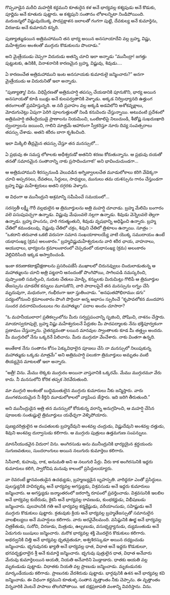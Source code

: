 ﻿గొప్పవాడైన మరీచి మహర్షికి కర్దముని కూతురైన కళ అనే భార్యవల్ల కశ్యపుడు అనే కొడుకు, పూర్ణిమ అనే కూతురు పుట్టారు. ఆ కశ్యపుని సంతానం లోకాలన్నిటా నిండిపోయింది. మరుజన్మలో విష్ణువుయొక్క పాదప్రక్షాళన జలాలతో గంగగా పుట్టి, దేవకుల్య అనే కుమార్తెను, విరజుడు అనే కుమారుని కన్నది. 

పుణ్యాత్ముడయిన అత్రిమహాముని తన భార్య అయిన అనసూయాదేవి వల్ల బ్రహ్మ, విష్ణు, మహేశ్వరుల అంశలతో ముగ్గురు కొడుకులను పొందాడు.” 

అని మైత్రేయుడు చెప్పగా విదురుడు అతన్ని చూచి ఇలా అన్నాడు “మునీంద్రా! జగత్తు పుట్టుటకు, ఉనికికి, వినాశనానికి కారణమైన బ్రహ్మ, విష్ణువు, శివుడు.... 

ఏ కారణంచేత అత్రిమహాముని ఇంట అనసూయకు కుమారులై జన్మించారు?” అనగా మైత్రేయుడు ఆ విదురునితో ఇలా అన్నాడు. 

“పుణ్యాత్మా! విను. విధిప్రేరణతో అత్రిమహర్షి తపస్సు చేయడానికి పూనుకొని, భార్య అయిన అనసూయతో కూడి ఋక్షం అనే కులపర్వతానికి వెళ్ళాడు. అక్కడ నిర్వింధ్యానది ఉత్తుంగ తరంగాలతో ప్రవహిస్తున్నది. ఆ నదీ ప్రవాహం వల్ల అక్కడి అడవిలోని అశోకవృక్షాలు, మోదుగుచెట్లు ఏపుగా పెరిగి పూలగుత్తులతో నిండి కనువిందు చేస్తున్నాయి. అటువంటి ప్రదేశంలో అత్రిమహర్షి జితేంద్రియుడై ప్రాణాలను నియమించి, ఒంటికాలిపై నిలుచుండి, శీతోష్ణ సుఖదుఃఖాది ద్వంద్వాలను జయించి, గాలిని మాత్రమే ఆహారంగా స్వీకరిస్తూ నూరు దివ్య సంవత్సరాలు తపస్సు చేశాడు. అతని శరీరం బాగా కృశించింది. 

ఇలా మిక్కిలి తీవ్రమైన తపస్సు చేస్తూ తన మనస్సులో... 

ఏ ప్రభువు ఈ సమస్త లోకాలకు అధీశ్వరుడో అతనిని శరణు కోరుతున్నాను. ఆ ప్రభువు దయతో తనతో సమానమైన సంతానాన్ని నాకు ప్రసాదించుగాక!’ అని భావించుచుండగా... 

ఆ అత్రిమహాముని శిరస్సునుండి వెలువడిన అగ్నిజ్వాలలచేత మూడులోకాలు కరిగి వేడెక్కగా చూచి అప్సరసలు, దేవతలు, సిద్ధులు, సాధ్యులు, మునులు తమ యశస్సును గానం చేస్తుండగా బ్రహ్మ విష్ణు మహేశ్వరులు అతని దగ్గరకు వెళ్ళారు. 

ఆ విధంగా ఆ మునీంద్రుని ఆశ్రమాన్ని సమీపించే సమయంలో... 

సరస్వతీ లక్ష్మీ గౌరీ వల్లభులైన ఆ త్రిమూర్తులను అత్రి మహర్షి చూచాడు. బ్రహ్మ మేలిమి బంగారం వలె పసుపుపచ్చగా ఉన్నాడు. విష్ణువు మేఘంవలె నల్లగా ఉన్నాడు. శివుడు వెన్నెలవలె తెల్లగా ఉన్నాడు. బ్రహ్మ హంసను, హరి గరుత్మంతుని, శివుడు వృషభాన్ని అధిష్ఠించి ఉన్నారు. బ్రహ్మ చేతిలో కమండలువు, విష్ణువు చేతిలో చక్రం, శివుని చేతిలో త్రిశూలం ఉన్నాయి. 
సూత్రం :- “ఒకదాని తరువాత ఒకటి వరుసగా సమాన సంఖయాకాలయ్యే వాటి యొక్క సముదాయం ఉంటే యథాసంఖ్య (క్రమ) అలంకారం.” బ్రహ్మవిష్ణుమహేశ్వరులను వారి శరీర ఛాయ, వాహనాలు, ఆయుధాలు, భార్యలను క్రమాలంకారంలో చెప్పడంలో యథాసంఖ్య (క్రమ) అలంకారం వెల్లివిరిసింది ఇక్కడ ఆస్వాదించండి. 

ఇంకా కరుణాకటాక్షవీక్షణాలను ప్రసరింపజేసే ముఖాలలో చిరునవ్వులు చిందులాడుతున్న ఆ మహాత్ములను చూచి అత్రి పట్టరాని ఆనందంతో పొంగిపోయి, సాగిలపడి నమస్కరించి, పుష్పాంజలి సమర్పించి, నుదుట చేతులు మోడ్చి, కన్నులకు మిరుమిట్లు గొలిపే ఆ త్రిమూర్తుల తేజస్సును చూడలేక కన్నులు మూసుకొని, వారి పాదాలపైనే తన మనస్సును లగ్నం చేసి మృదువుగా, మధురంగా, గంభీరంగా ఇలా స్తుతించాడు. 
”అనఘతపోభిరాముఁ డగు” పద్యంలోనుంచి క్రమాలంకారం పొంగి పొర్లిందా అన్న అభాసం స్పురించే “కృపావలోకన మందహాస సుందర వదనారవిందంబులు గల మహాత్ముల” పదాల అందం చూసారా? 

“ఓ మహనీయులారా! ప్రతికల్పంలోను మీరు సర్వప్రపంచాన్ని సృజించి, పోషించి, నాశనం చేస్తారు. మాయాస్వరూపులై, బ్రహ్మ విష్ణు మహేశ్వరులనే పేర్లుకల మీ పాదపద్మాలకు నేను భక్తిపూర్వకంగా ప్రణామం చేస్తున్నాను. చైతన్యవంతా లయిన మానవుల స్వాంతాలకు కూడ మీ తత్త్వం అందదు. మీ ముగ్గురిలో నేను ఒక్కరినే పిలిచాను. మీరు ముగ్గురూ వేంచేశారు. నాకు వింతగా ఉన్నది. 

అంతేకాక నేను సంతానం కోసం పెక్కువిధాలైన పూజలు చేసి నా మనస్సులో నిలుపుకున్న మహాత్ముడు ఒక్కడు మాత్రమే” అని అత్రిమహర్షి పలుకగా త్రిమూర్తులు అమృతం వంటి తియ్యనైన మాటలతో ఇలా అన్నారు. 

“అత్రీ! విను. మేము లెక్కకు ముగ్గురం అయినా వాస్తవానికి ఒక్కరమే. మేము ముగ్గురమూ వేరు కాదు. నీ మనసులోని కోరిక తప్పక నెరవేరుతుంది. 

మా ముగ్గురి అంశలతో బుద్ధిమంతులైన ముగ్గురు కుమారులు నీకు జన్మిస్తారు. వారు మంగళమయమైన నీ కీర్తిని మూడులోకాలలో వ్యాపింప జేస్తారు. ఇది జరిగి తీరుతుంది.” 

అని మునీంద్రుడైన అత్రి తన మనస్సులో కోరుకున్న వరాన్ని అనుగ్రహించి, ఆ మహర్షి చేసిన పూజలకు సంతుష్టులై త్రిమూర్తులు యథేచ్ఛగా వెళ్ళిపోయారు. 

పుణ్యచరిత్రులైన ఆ దంపతులకు బ్రహ్మదేవుని అంశవల్ల చంద్రుడు, విష్ణుదేవుని అంశవల్ల దత్తుడు, శివుని అంశవల్ల దుర్వాసుడు కలిగారు. ఆ ముగ్గురు పుత్రులు ఉత్తమగుణ సంపన్నులు. 

మాననీయుడవైన విదురా! విను. అంగిరసుడు అను మునీంద్రునికి భార్యయైన శ్రద్ధయందు సుగుణవతులు, సుందరాంగులు అయిన నలుగురు కుమార్తెలు కలిగారు. 

సినీవాలి, కుహువు, రాక, అనుమతి అని ఆ నలుగురి పేర్లు. వీరు కాక అంగిరసునికి ఇద్దరు కుమారులు కలిగి, స్వారోచిష మనువు కాలంలో ప్రసిద్ధులయ్యారు. 

వా రెవరంటే జ్ఞానవంతుడైన ఉచథ్యుడు, బ్రహ్మణ్యుడైన బృహస్పతి. వారిద్దరూ ఎంతో ప్రసిద్ధులు. పులస్త్యునికి హవిర్భుక్కు అనే భార్యవల్ల అగస్త్యుడు, విశ్రవసుడు అనే ఇద్దరు కుమారులు జన్మించారు. ఆ అగస్త్యుడు జన్మాంతరంలో జఠరాగ్ని రూపంలో ప్రవర్తించాడు. విశ్రవసునికి ఇలబిల అనే భార్యవల్ల కుబేరుడు, కైకసి అనే భార్యవల్ల రావణుడు, కుంభకర్ణుడు, విభీషణుడు జన్మించారు. పులహునికి గతి అనే భార్యవల్ల కర్మశ్రేష్ఠుడు, వరీయాంసుడు, సహిష్ణుడు అనే ముగ్గురు కొడుకులు పుట్టారు. క్రతువుకు క్రియ అనే భార్యవల్ల బ్రహ్మతేజస్సుతో సమానులైన వాలఖిల్యులు అనే మహర్షులు కలిగారు. వారు అరవైవేలమంది. వసిష్ఠునికి ఊర్జ అనే భార్యవల్ల చిత్రకేతుడు, సురోచి, విరజుడు, మిత్రుడు, ఉల్బణుడు, వసుభృద్ధ్యానుడు, ద్యుమంతుడు అనే ఏడుగురు ఋషులు జన్మించారు. మరొక భార్యవల్ల శక్తి మొదలైన కొడుకులు కలిగారు. అథర్వునికి చిత్తి అనే భార్యవల్ల ధృతవ్రతుడూ, అశ్వశిరస్కుడూ అయిన దధ్యంచుడు జన్మించాడు. భృగువునకు ఖ్యాతి అనే భార్యవల్ల ధాత, విధాత అనే ఇద్దరు కొడుకులూ, భగవద్భక్తురాలైన శ్రీ అనే కుమార్తె జన్మించారు. భృగువు పుత్రులైన ధాత, విధాత అనేవారు మేరువు కుమార్తెలయిన ఆయతి, నియతి అనేవారిని పెండ్లాడారు. ధాతకు ఆయతి వల్ల మృకండుడు పుట్టాడు. విధాతకు నియతి వల్ల ప్రాణుడు జన్మించాడు. మృకండునకు మార్కండేయుడు కలిగాడు. ప్రాణునకు వేదశిరుడు పుట్టాడు. భార్గవునికి ఉశన అనే భార్యవల్ల కవి జన్మించాడు. ఈ విధంగా కర్దముని కూతుళ్ళ సంతాన వృత్తాంతం నీకు చెప్పాను. ఈ వృత్తాంతం విన్నవారికి వెంటనే పాపాలు తొలగిపోతాయి. ఇక దక్షప్రజాపతి వంశాన్ని వివరిస్తాను. విను. 

